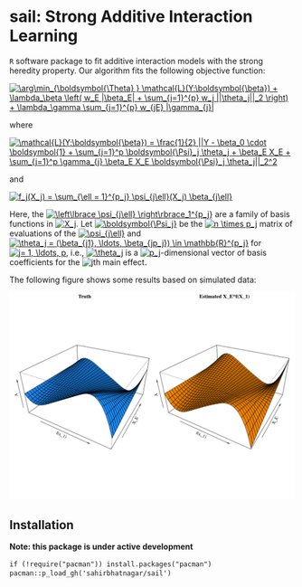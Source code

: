 # sail: Strong Additive Interaction Learning

`R` software package to fit additive interaction models with the strong heredity property. Our algorithm fits the following objective function:

<a href="https://www.codecogs.com/eqnedit.php?latex=\arg\min_{\boldsymbol{\Theta}&space;}&space;\mathcal{L}(Y;\boldsymbol{\beta})&space;&plus;&space;\lambda_\beta&space;\left(&space;w_E&space;|\beta_E|&space;&plus;&space;\sum_{j=1}^{p}&space;w_j&space;||\theta_j||_2&space;\right)&space;&plus;&space;\lambda_\gamma&space;\sum_{j=1}^{p}&space;w_{jE}&space;|\gamma_{j}|" target="_blank"><img src="https://latex.codecogs.com/gif.latex?\arg\min_{\boldsymbol{\Theta}&space;}&space;\mathcal{L}(Y;\boldsymbol{\beta})&space;&plus;&space;\lambda_\beta&space;\left(&space;w_E&space;|\beta_E|&space;&plus;&space;\sum_{j=1}^{p}&space;w_j&space;||\theta_j||_2&space;\right)&space;&plus;&space;\lambda_\gamma&space;\sum_{j=1}^{p}&space;w_{jE}&space;|\gamma_{j}|" title="\arg\min_{\boldsymbol{\Theta} } \mathcal{L}(Y;\boldsymbol{\beta}) + \lambda_\beta \left( w_E |\beta_E| + \sum_{j=1}^{p} w_j ||\theta_j||_2 \right) + \lambda_\gamma \sum_{j=1}^{p} w_{jE} |\gamma_{j}|" /></a>

where

<a href="https://www.codecogs.com/eqnedit.php?latex=\mathcal{L}(Y;\boldsymbol{\beta})&space;=&space;\frac{1}{2}&space;||Y&space;-&space;\beta_0&space;\cdot&space;\boldsymbol{1}&space;&plus;&space;\sum_{j=1}^p&space;\boldsymbol{\Psi}_j&space;\theta_j&space;&plus;&space;\beta_E&space;X_E&space;&plus;&space;\sum_{j=1}^p&space;\gamma_{j}&space;\beta_E&space;X_E&space;\boldsymbol{\Psi}_j&space;\theta_j||_2^2" target="_blank"><img src="https://latex.codecogs.com/gif.latex?\mathcal{L}(Y;\boldsymbol{\beta})&space;=&space;\frac{1}{2}&space;||Y&space;-&space;\beta_0&space;\cdot&space;\boldsymbol{1}&space;&plus;&space;\sum_{j=1}^p&space;\boldsymbol{\Psi}_j&space;\theta_j&space;&plus;&space;\beta_E&space;X_E&space;&plus;&space;\sum_{j=1}^p&space;\gamma_{j}&space;\beta_E&space;X_E&space;\boldsymbol{\Psi}_j&space;\theta_j||_2^2" title="\mathcal{L}(Y;\boldsymbol{\beta}) = \frac{1}{2} ||Y - \beta_0 \cdot \boldsymbol{1} + \sum_{j=1}^p \boldsymbol{\Psi}_j \theta_j + \beta_E X_E + \sum_{j=1}^p \gamma_{j} \beta_E X_E \boldsymbol{\Psi}_j \theta_j||_2^2" /></a>

and

<a href="https://www.codecogs.com/eqnedit.php?latex=f_j(X_j)&space;=&space;\sum_{\ell&space;=&space;1}^{p_j}&space;\psi_{j\ell}(X_j)&space;\beta_{j\ell}" target="_blank"><img src="https://latex.codecogs.com/gif.latex?f_j(X_j)&space;=&space;\sum_{\ell&space;=&space;1}^{p_j}&space;\psi_{j\ell}(X_j)&space;\beta_{j\ell}" title="f_j(X_j) = \sum_{\ell = 1}^{p_j} \psi_{j\ell}(X_j) \beta_{j\ell}" /></a>

Here, the <a href="https://www.codecogs.com/eqnedit.php?latex=\left\lbrace&space;\psi_{j\ell}&space;\right\rbrace_1^{p_j}" target="_blank"><img src="https://latex.codecogs.com/gif.latex?\left\lbrace&space;\psi_{j\ell}&space;\right\rbrace_1^{p_j}" title="\left\lbrace \psi_{j\ell} \right\rbrace_1^{p_j}" /></a> are a family of basis functions in <a href="https://www.codecogs.com/eqnedit.php?latex=X_j" target="_blank"><img src="https://latex.codecogs.com/gif.latex?X_j" title="X_j" /></a>. Let <a href="https://www.codecogs.com/eqnedit.php?latex=\boldsymbol{\Psi_j}" target="_blank"><img src="https://latex.codecogs.com/gif.latex?\boldsymbol{\Psi_j}" title="\boldsymbol{\Psi_j}" /></a> be the <a href="https://www.codecogs.com/eqnedit.php?latex=n&space;\times&space;p_j" target="_blank"><img src="https://latex.codecogs.com/gif.latex?n&space;\times&space;p_j" title="n \times p_j" /></a> matrix of evaluations of the <a href="https://www.codecogs.com/eqnedit.php?latex=\psi_{j\ell}" target="_blank"><img src="https://latex.codecogs.com/gif.latex?\psi_{j\ell}" title="\psi_{j\ell}" /></a> and <a href="https://www.codecogs.com/eqnedit.php?latex=\theta_j&space;=&space;(\beta_{j1},&space;\ldots,&space;\beta_{jp_j})&space;\in&space;\mathbb{R}^{p_j}" target="_blank"><img src="https://latex.codecogs.com/gif.latex?\theta_j&space;=&space;(\beta_{j1},&space;\ldots,&space;\beta_{jp_j})&space;\in&space;\mathbb{R}^{p_j}" title="\theta_j = (\beta_{j1}, \ldots, \beta_{jp_j}) \in \mathbb{R}^{p_j}" /></a> for <a href="https://www.codecogs.com/eqnedit.php?latex=j=&space;1,&space;\ldots,&space;p" target="_blank"><img src="https://latex.codecogs.com/gif.latex?j=&space;1,&space;\ldots,&space;p" title="j= 1, \ldots, p" /></a>, i.e., <a href="https://www.codecogs.com/eqnedit.php?latex=\theta_j" target="_blank"><img src="https://latex.codecogs.com/gif.latex?\theta_j" title="\theta_j" /></a> is a <a href="https://www.codecogs.com/eqnedit.php?latex=p_j" target="_blank"><img src="https://latex.codecogs.com/gif.latex?p_j" title="p_j" /></a>-dimensional vector of basis coefficients for the <a href="https://www.codecogs.com/eqnedit.php?latex=j" target="_blank"><img src="https://latex.codecogs.com/gif.latex?j" title="j" /></a>th main effect. 

The following figure shows some results based on simulated data:

![](gendata_inter_X1.png)


## Installation

**Note: this package is under active development**

```{R}
if (!require("pacman")) install.packages("pacman")
pacman::p_load_gh('sahirbhatnagar/sail')
```

